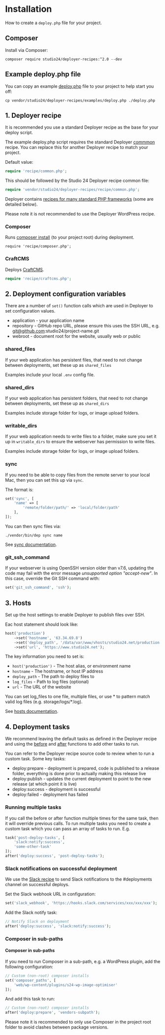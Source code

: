 # Installation

How to create a `deploy.php` file for your project.

## Composer

Install via Composer:

```
composer require studio24/deployer-recipes:^2.0 --dev
```  

## Example deploy.php file

You can copy an example [deploy.php](../examples/deploy.php) file to your project to help start you off:

```
cp vendor/studio24/deployer-recipes/examples/deploy.php ./deploy.php
```

## 1. Deployer recipe

It is recommended you use a standard Deployer recipe as the base for your deploy script.

The example deploy.php script requires the standard Deployer [commmon](https://deployer.org/docs/7.x/recipe/common) recipe. 
You can replace this for another Deployer recipe to match your project. 

Default value:

```php
require 'recipe/common.php';
```

This should be followed by the Studio 24 Deployer recipe common file:

```php
require 'vendor/studio24/deployer-recipes/recipe/common.php';
```

Deployer contains [recipes for many standard PHP frameworks](https://deployer.org/docs/7.x/recipe) (some are detailed below).

Please note it is not recommended to use the Deployer WordPress recipe.

### Composer

Runs [composer install](https://deployer.org/docs/7.x/recipe/composer) (to your project root) during deployment.

```
require 'recipe/composer.php';
```

### CraftCMS

Deploys [CraftCMS](https://deployer.org/docs/7.x/recipe/craftcms).

```php
require 'recipe/craftcms.php';
```

## 2. Deployment configuration variables

There are a number of `set()` function calls which are used in Deployer to set configuration values. 

* application - your application name
* repository - GitHub repo URL, please ensure this uses the SSH URL, e.g. git@github.com:studio24/project-name.git
* webroot - document root for the website, usually web or public

### shared_files

If your web application has persistent files, that need to not change between deployments, set 
these up as `shared_files`

Examples include your local `.env` config file.

### shared_dirs

If your web application has persistent folders, that need to not change between deployments, set
these up as `shared_dirs`

Examples include storage folder for logs, or image upload folders.

### writable_dirs

If your web application needs to write files to a folder, make sure you set it up in 
`writable_dirs` to ensure the webserver has permission to write files. 

Examples include storage folder for logs, or image upload folders.

### sync

If you need to be able to copy files from the remote server to your local Mac, then you can set 
this up via `sync`.

The format is:

```php
set('sync', [
    'name' => [
        'remote/folder/path/' => 'local/folder/path'
    ],
]);
```

You can then sync files via:

```
./vendor/bin/dep sync name
```

See [sync documentation](tasks/sync.md).

### git_ssh_command

If your webserver is using OpenSSH version older than v7.6, updating the code may fail with the error message 
_unsupported option "accept-new"_. In this case, override the Git SSH command with:

```php
set('git_ssh_command', 'ssh');
```

## 3. Hosts

Set up the host settings to enable Deployer to publish files over SSH.

Eac host statement should look like:

```php
host('production')
    ->set('hostname', '63.34.69.8')
    ->set('deploy_path', '/data/var/www/vhosts/studio24.net/production')
    ->set('url', 'https://www.studio24.net');
```

The key information you need to set is:

* `host('production')` - The host alias, or environment name
* `hostname` - The hostname, or host IP address
* `deploy_path` - The path to deploy files to
* `log_files` - Path to log files (optional)
* `url` - The URL of the website

You can set log_files to one file, multiple files, or use * to pattern match valid log files (e.g. storage/logs/*.log).

See [hosts documentation](https://deployer.org/docs/7.x/hosts).

## 4. Deployment tasks

We recommend leaving the default tasks as defined in the Deployer recipe and using the [before](https://deployer.org/docs/7.x/api#before) 
and [after](https://deployer.org/docs/7.x/api#after) functions to add other tasks to run. 

You can refer to the Deployer recipe source code to review when to run a custom task. Some key tasks:

* deploy:prepare - deployment is prepared, code is published to a release folder, everything is done prior to actually making this release live
* deploy:publish - updates the current deployment to point to the new release (at which point it is live)
* deploy:success - deployment is successful
* deploy:failed - deployment has failed

### Running multiple tasks

If you call the before or after function multiple times for the same task, then it will override previous calls. To run 
multiple tasks  you need to create a custom task which you can pass an array of tasks to run. E.g.

```php
task('post-deploy-tasks', [
    'slack:notify:success',
    'some-other-task'
]);
after('deploy:success', 'post-deploy-tasks');
```

### Slack notifications on successful deployment

We use the [Slack recipe](https://deployer.org/docs/7.x/contrib/slack) to send Slack notifications to the #deployments 
channel on successful deploys. 

Set the Slack webhook URL in configuration:

```php
set('slack_webhook', 'https://hooks.slack.com/services/xxx/xxx/xxx');
```

Add the Slack notify task:

```php
// Notify Slack on deployment
after('deploy:success', 'slack:notify:success');
```

### Composer in sub-paths

#### Composer in sub-paths

If you need to run Composer in a sub-path, e.g. a WordPress plugin, add the following configuration:

```php
// Custom (non-root) composer installs
set('composer_paths', [
    'web/wp-content/plugins/s24-wp-image-optimiser'
]);
```

And add this task to run:

```php
// Custom (non-root) composer installs
after('deploy:prepare', 'vendors-subpath');
```

Please note it is recommended to only use Composer in the project root folder to avoid clashes between package versions.

